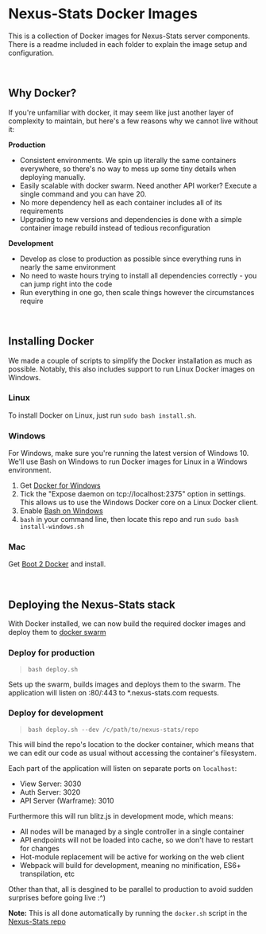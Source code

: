 # Nexus-Stats Docker Images
This is a collection of Docker images for Nexus-Stats server components.
There is a readme included in each folder to explain the image setup and
configuration.


<br>


## Why Docker?
If you're unfamiliar with docker, it may seem like just another layer of
complexity to maintain, but here's a few reasons why we cannot live without it:

**Production** <br>
- Consistent environments. We spin up literally the same containers everywhere,
so there's no way to mess up some tiny details when deploying manually.
- Easily scalable with docker swarm. Need another API worker? Execute a
single command and you can have 20.
- No more dependency hell as each container includes all of its requirements
- Upgrading to new versions and dependencies is done with a simple container
image rebuild instead of tedious reconfiguration

**Development** <br>
- Develop as close to production as possible since everything runs in nearly
the same environment
- No need to waste hours trying to install all dependencies correctly - you can
jump right into the code
- Run everything in one go, then scale things however the circumstances require


<br>


## Installing Docker
We made a couple of scripts to simplify the Docker installation as much as
possible. Notably, this also includes support to run Linux Docker images on
Windows.

### Linux
To install Docker on Linux, just run `sudo bash install.sh`.

### Windows
For Windows, make sure you're running the latest version of Windows 10. We'll
use Bash on Windows to run Docker images for Linux in a Windows environment.
1. Get [Docker for Windows](https://www.docker.com/docker-windows)
2. Tick the "Expose daemon on tcp://localhost:2375" option in settings.
This allows us to use the Windows Docker core on a Linux Docker client.
3. Enable [Bash on Windows](https://msdn.microsoft.com/en-us/commandline/wsl/install-win10)
4. `bash` in your command line, then locate this repo and run
`sudo bash install-windows.sh`

### Mac
Get [Boot 2 Docker](http://boot2docker.io/) and install.


<br>


## Deploying the Nexus-Stats stack
With Docker installed, we can now build the required docker images and
deploy them to [docker swarm](https://docs.docker.com/engine/swarm/key-concepts/)

### Deploy for production
>`bash deploy.sh`

Sets up the swarm, builds images and deploys them to the swarm.
The application will listen on :80/:443 to \*.nexus-stats.com requests.

### Deploy for development
>`bash deploy.sh --dev /c/path/to/nexus-stats/repo`

This will bind the repo's location to the docker container, which means that we
can edit our code as usual without accessing the container's filesystem. <br>

Each part of the application will listen on separate ports on `localhost`:
- View Server: 3030
- Auth Server: 3020
- API Server (Warframe): 3010

Furthermore this will run blitz.js in development mode, which means:
- All nodes will be managed by a single controller in a single container
- API endpoints will not be loaded into cache, so we don't have to restart for
changes
- Hot-module replacement will be active for working on the web client
- Webpack will build for development, meaning no minification, ES6+
transpilation, etc

Other than that, all is desgined to be parallel to production to avoid sudden
surprises before going live :^)


**Note:** This is all done automatically by running the `docker.sh` script in
the [Nexus-Stats repo](https://github.com/nexus-devs/nexus-stats)